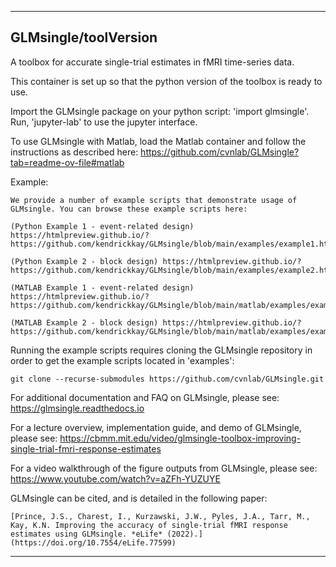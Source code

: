 
----------------------------------
## GLMsingle/toolVersion ##
A toolbox for accurate single-trial estimates in fMRI time-series data.

This container is set up so that the python version of the toolbox is
ready to use.

Import the GLMsingle package on your python script: 'import glmsingle'.
Run, 'jupyter-lab' to use the jupyter interface.

To use GLMsingle with Matlab, load the Matlab container and
follow the instructions as described here: https://github.com/cvnlab/GLMsingle?tab=readme-ov-file#matlab

Example:
```
We provide a number of example scripts that demonstrate usage of GLMsingle. You can browse these example scripts here:

(Python Example 1 - event-related design) https://htmlpreview.github.io/?https://github.com/kendrickkay/GLMsingle/blob/main/examples/example1.html

(Python Example 2 - block design) https://htmlpreview.github.io/?https://github.com/kendrickkay/GLMsingle/blob/main/examples/example2.html

(MATLAB Example 1 - event-related design) https://htmlpreview.github.io/?https://github.com/kendrickkay/GLMsingle/blob/main/matlab/examples/example1preview/example1.html

(MATLAB Example 2 - block design) https://htmlpreview.github.io/?https://github.com/kendrickkay/GLMsingle/blob/main/matlab/examples/example2preview/example2.html
```

Running the example scripts requires cloning the GLMsingle repository in order to get the example scripts located in 'examples':
```
git clone --recurse-submodules https://github.com/cvnlab/GLMsingle.git
```

For additional documentation and FAQ on GLMsingle,
please see: https://glmsingle.readthedocs.io

For a lecture overview, implementation guide, and demo of GLMsingle,
please see: https://cbmm.mit.edu/video/glmsingle-toolbox-improving-single-trial-fmri-response-estimates

For a video walkthrough of the figure outputs from GLMsingle,
please see: https://www.youtube.com/watch?v=aZFh-YUZUYE

GLMsingle can be cited, and is detailed in the following paper:
```
[Prince, J.S., Charest, I., Kurzawski, J.W., Pyles, J.A., Tarr, M., Kay, K.N. Improving the accuracy of single-trial fMRI response estimates using GLMsingle. *eLife* (2022).](https://doi.org/10.7554/eLife.77599)
```
----------------------------------
